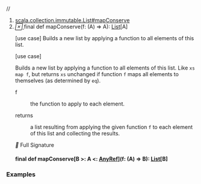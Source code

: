 //
<ol>
<li><a href="https://www.scala-lang.org/api/2.12.3/scala/collection/immutable/List.html#mapConserve(f:A=>A):List[A]">scala.collection.immutable.List#mapConserve</a></li>
<li name="scala.collection.immutable.List#mapConserve" visbl="pub" class="indented0 " data-isabs="false" fullcomment="yes" group="Ungrouped"> <a id="mapConserve(f:A=>A):List[A]"></a><a id="mapConserve((A)⇒A):List[A]"></a> <span class="permalink"> <a href="../../../scala/collection/immutable/List.html#mapConserve(f:A=>A):List[A]" title="Permalink"> <i class="material-icons"></i> </a> </span> <span class="modifier_kind"> <span class="modifier">final </span> <span class="kind">def</span> </span> <span class="symbol"> <span class="name">mapConserve</span><span class="params">(<span name="f">f: (<span class="extype" name="scala.collection.immutable.List.A">A</span>) ⇒ <span class="extype" name="scala.collection.immutable.List.A">A</span></span>)</span><span class="result">: <a href="" class="extype" name="scala.collection.immutable.List">List</a>[<span class="extype" name="scala.collection.immutable.List.A">A</span>]</span> </span> <p class="shortcomment cmt">[use case] Builds a new list by applying a function to all elements of this list.</p>
 <div class="fullcomment">
  [use case] 
  <div class="comment cmt">
   <p> Builds a new list by applying a function to all elements of this list. Like <code>xs map f</code>, but returns <code>xs</code> unchanged if function <code>f</code> maps all elements to themselves (as determined by <code>eq</code>).</p>
  </div>
  <dl class="paramcmts block">
   <dt class="param">
    f
   </dt>
   <dd class="cmt">
    <p>the function to apply to each element.</p>
   </dd>
   <dt>
    returns
   </dt>
   <dd class="cmt">
    <p>a list resulting from applying the given function <code>f</code> to each element of this list and collecting the results.</p>
   </dd>
  </dl>
  <dl class="attributes block"> 
   <div class="full-signature-block toggleContainer"> 
    <span class="toggle"> <i class="material-icons"></i> Full Signature </span> 
    <div class="hiddenContent full-signature-usecase">
     <h4 id="signature" class="signature"> <span class="modifier_kind"> <span class="modifier">final </span> <span class="kind">def</span> </span> <span class="symbol"> <span class="name">mapConserve</span><span class="tparams">[<span name="B">B &gt;: <span class="extype" name="scala.collection.immutable.List.A">A</span> &lt;: <a href="../../AnyRef.html" class="extype" name="scala.AnyRef">AnyRef</a></span>]</span><span class="params">(<span name="f">f: (<span class="extype" name="scala.collection.immutable.List.A">A</span>) ⇒ <span class="extype" name="scala.collection.immutable.List.mapConserve.B">B</span></span>)</span><span class="result">: <a href="" class="extype" name="scala.collection.immutable.List">List</a>[<span class="extype" name="scala.collection.immutable.List.mapConserve.B">B</span>]</span> </span> </h4>
    </div> 
   </div>
  </dl>
 </div> </li>
        </ol>


### Examples



